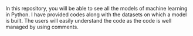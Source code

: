 In this repository, you will be able to see all the models of machine learning in Python.
I have provided codes along with the datasets on which a model is built.
The users will easily understand the code as the code is well managed by using comments.
